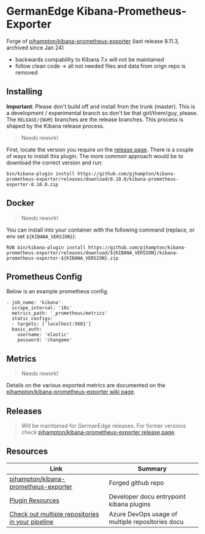# GermanEdge Kibana-Prometheus-Exporter

Forge of [pjhampton/kibana-prometheus-exporter](https://github.com/pjhampton/kibana-prometheus-exporter) (last release 8.11.3, archived since Jan 24)
* backwards compability to Kibana 7.x will not be maintained
* follow clean code -> all not needed files and data from orign repo is removed

## Installing

**Important**: Please don't build off and install from the trunk (master). This is a development / experimental branch so don't be that girl/them/guy, please. The `RELEASE/{NUM}` branches are the release branches. This process is shaped by the Kibana release process.

> Needs rework!

First, locate the version you require on the [release page](https://github.com/pjhampton/kibana-prometheus-exporter/releases). There is a couple of ways to install this plugin. The more common approach would be to download the correct version and run:

```
bin/kibana-plugin install https://github.com/pjhampton/kibana-prometheus-exporter/releases/download/8.10.0/kibana-prometheus-exporter-8.10.0.zip
```

## Docker

> Needs rework!

You can install into your container with the following command (replace, or env set `${KIBANA_VERSION}`):

```
RUN bin/kibana-plugin install https://github.com/pjhampton/kibana-prometheus-exporter/releases/download/${KIBANA_VERSION}/kibana-prometheus-exporter-${KIBANA_VERSION}.zip
```

## Prometheus Config

Below is an example prometheus config.

```
- job_name: 'kibana'
  scrape_interval: '10s'
  metrics_path: '_prometheus/metrics'
  static_configs:
  - targets: ['localhost:5601']
  basic_auth:
    username: 'elastic'
    password: 'changeme'
```

## Metrics

> Needs rework!

Details on the various exported metrics are documented on the [pjhampton/kibana-prometheus-exporter wiki page](https://github.com/pjhampton/kibana-prometheus-exporter/wiki).

## Releases

> Will be maintained for GermanEdge releases. 
> For former versions check [pjhampton/kibana-prometheus-exporter release page](https://github.com/pjhampton/kibana-prometheus-exporter/RELEASES.md).

## Resources

| Link | Summary |
|--------------|-----------|
|[pjhampton/kibana-prometheus-exporter](https://github.com/pjhampton/kibana-prometheus-exporter) | Forged github repo |
|[Plugin Resources](https://www.elastic.co/guide/en/kibana/master/development-plugin-resources.html) | Developer docu entrypoint kibana plugins |
| [Check out multiple repositories in your pipeline](https://learn.microsoft.com/en-us/azure/devops/pipelines/repos/multi-repo-checkout?view=azure-devops#checkout-path) | Azure DevOps usage of multiple repositories docu |

